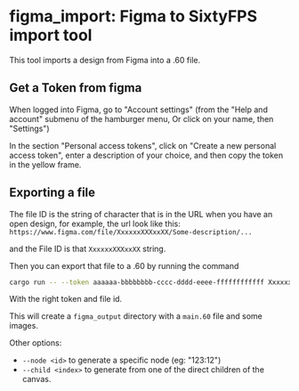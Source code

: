 # figma_import: Figma to SixtyFPS import tool

This tool imports a design from Figma into a .60 file.

## Get a Token from figma

When logged into Figma, go to "Account settings"
(from the "Help and account" submenu of the hamburger menu, Or click on your name, then "Settings")

In the section "Personal access tokens", click on "Create a new personal access token",
enter a description of your choice, and then copy the token in the yellow frame.

## Exporting a file

The file ID is the string of character that is in the URL when you have an open design, for example, the url look like this:
`https://www.figma.com/file/XxxxxxXXXxxXX/Some-description/...`

and the File ID is that `XxxxxxXXXxxXX` string.

Then you can export that file to a .60 by running the command

```sh
cargo run -- --token aaaaaa-bbbbbbbb-cccc-dddd-eeee-ffffffffffff XxxxxxXXXxxXX
```

With the right token and file id.

This will create a `figma_output` directory with a `main.60` file and some images.

Other options:
* `--node <id>` to generate a specific node (eg: "123:12")
* `--child <index>` to generate from one of the direct children of the canvas.
